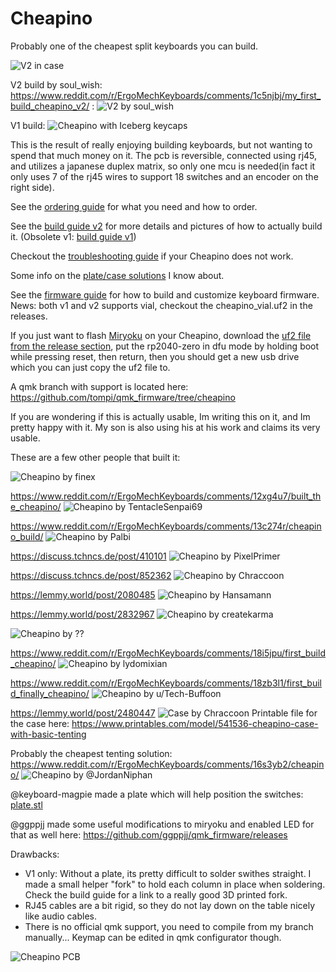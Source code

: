 Cheapino
========

Probably one of the cheapest split keyboards you can build.

![V2 in case](images/cheapino-in-case.jpg)

V2 build by soul_wish: https://www.reddit.com/r/ErgoMechKeyboards/comments/1c5njbj/my_first_build_cheapino_v2/ :
![V2 by soul_wish](doc/images/buildguidev2/v2.png)

V1 build:
![Cheapino with Iceberg keycaps](images/cheapino.jpg "Cheapino")

This is the result of really enjoying building keyboards, 
but not wanting to spend that much money on it. 
The pcb is reversible, connected using rj45, 
and utilizes a japanese duplex matrix, so only one
mcu is needed(in fact it only uses 7 of the rj45 wires to 
support 18 switches and an encoder on the right side).

See the [ordering guide](doc/orderingguide.md) for what you need and how to order.

See the [build guide v2](doc/buildguide_v2.md) for more details and pictures of how to actually build it.
(Obsolete v1: [build guide v1](doc/buildguide_v1.md))

Checkout the [troubleshooting guide](doc/troubleshooting.md) if your Cheapino does not work.

Some info on the [plate/case solutions](doc/plates_and_cases.md) I know about.

See the [firmware guide](doc/firmware.md) for how to build and customize keyboard firmware.
News: both v1 and v2 supports vial, checkout the cheapino_vial.uf2 in the releases.

If you just want to flash [Miryoku](https://github.com/manna-harbour/miryoku) 
on your Cheapino, download the [uf2 file from the release section](https://github.com/tompi/cheapino/releases/download/v1.0/cheapino_manna-harbour_miryoku.uf2), 
put the rp2040-zero in dfu mode by holding boot while pressing reset, then return,
then you should get a new usb drive which you can just copy the uf2 file to.

A qmk branch with support is located here: 
https://github.com/tompi/qmk_firmware/tree/cheapino

If you are wondering if this is actually usable, Im writing this on it, and Im pretty happy with it. 
My son is also using his at his work and claims its very usable.

These are a few other people that built it:

![Cheapino by finex](images/otherbuild8.jpeg)

https://www.reddit.com/r/ErgoMechKeyboards/comments/12xg4u7/built_the_cheapino/
![Cheapino by TentacleSenpai69](images/otherbuild.jpeg)

https://www.reddit.com/r/ErgoMechKeyboards/comments/13c274r/cheapino_build/
![Cheapino by Palbi](images/otherbuild2.jpeg)

https://discuss.tchncs.de/post/410101
![Cheapino by PixelPrimer](images/otherbuild3.jpeg)

https://discuss.tchncs.de/post/852362
![Cheapino by Chraccoon](images/otherbuild4.jpeg)

https://lemmy.world/post/2080485
![Cheapino by Hansamann](images/otherbuild5.jpeg)

https://lemmy.world/post/2832967
![Cheapino by createkarma](images/otherbuild6.jpeg)

![Cheapino by ??](images/otherbuild7.jpeg)

https://www.reddit.com/r/ErgoMechKeyboards/comments/18i5jpu/first_build_cheapino/
![Cheapino by lydomixian](images/otherbuild9.jpeg)

https://www.reddit.com/r/ErgoMechKeyboards/comments/18zb3l1/first_build_finally_cheapino/
![Cheapino by u/Tech-Buffoon](images/otherbuild10.jpeg)


https://lemmy.world/post/2480447
![Case by Chraccoon](images/case.jpeg)
Printable file  for the case here: https://www.printables.com/model/541536-cheapino-case-with-basic-tenting

Probably the cheapest tenting solution: https://www.reddit.com/r/ErgoMechKeyboards/comments/16s3yb2/cheapino/
![Cheapino by @JordanNiphan](images/otherbuild11.jpeg)

@keyboard-magpie made a plate which will help position the switches: [plate.stl](plate.stl)

@ggppjj made some useful modifications to miryoku and enabled LED for that as well here: https://github.com/ggppjj/qmk_firmware/releases

Drawbacks:

* V1 only: Without a plate, its pretty difficult to solder swithes straight. I made a small helper "fork" to hold each column in place when soldering. Check the build guide for a link to a really good 3D printed fork.
* RJ45 cables are a bit rigid, so they do not lay down on the table nicely like audio cables.
* There is no official qmk support, you need to compile from my branch manually... Keymap can be edited in qmk configurator though.


![Cheapino PCB](images/cheapino_pcb.jpg "Cheapino PCB")
